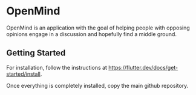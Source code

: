 # OpenMind

OpenMind is an application with the goal of helping people with opposing opinions engage in a discussion and hopefully find a middle ground. 

## Getting Started

For installation, follow the instructions at https://flutter.dev/docs/get-started/install.

Once everything is completely installed, copy the main github repository.
